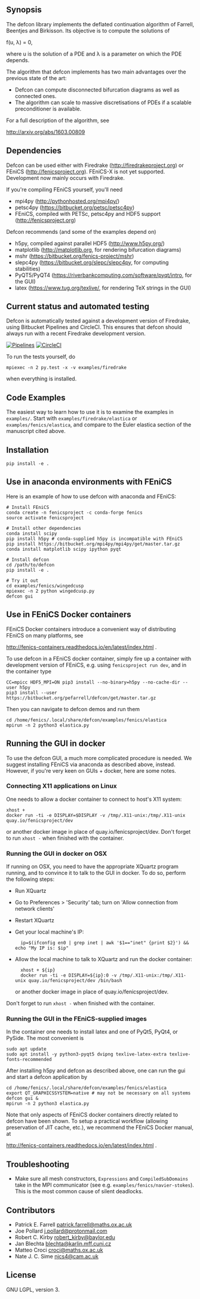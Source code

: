 ## Synopsis

The defcon library implements the deflated continuation algorithm of
Farrell, Beentjes and Birkisson. Its objective is to compute the
solutions of

f(u, λ) = 0,

where u is the solution of a PDE and λ is a parameter on which the PDE
depends.

The algorithm that defcon implements has two main advantages over the
previous state of the art:

* Defcon can compute disconnected bifurcation diagrams as well as connected
  ones.
* The algorithm can scale to massive discretisations of PDEs if a scalable
  preconditioner is available.

For a full description of the algorithm, see

http://arxiv.org/abs/1603.00809

## Dependencies

Defcon can be used either with Firedrake (http://firedrakeproject.org)
or FEniCS (http://fenicsproject.org). FEniCS-X is not yet supported.
Development now mainly occurs with Firedrake.

If you're compiling FEniCS yourself, you'll need

* mpi4py (http://pythonhosted.org/mpi4py/)
* petsc4py (https://bitbucket.org/petsc/petsc4py)
* FEniCS, compiled with PETSc, petsc4py and HDF5 support (http://fenicsproject.org)

Defcon recommends (and some of the examples depend on)

* h5py, compiled against parallel HDF5 (http://www.h5py.org/)
* matplotlib (http://matplotlib.org, for rendering bifurcation diagrams)
* mshr (https://bitbucket.org/fenics-project/mshr)
* slepc4py (https://bitbucket.org/slepc/slepc4py, for computing stabilities)
* PyQT5/PyQT4 (https://riverbankcomputing.com/software/pyqt/intro, for the GUI)
* latex (https://www.tug.org/texlive/, for rendering TeX strings in the GUI)

## Current status and automated testing

Defcon is automatically tested against a development version of Firedrake,
using Bitbucket Pipelines and CircleCI. This ensures that defcon
should always run with a recent Firedrake development version.

[![Pipelines](https://bitbucket-badges.useast.atlassian.io/badge/pefarrell/defcon.svg)](https://bitbucket.org/pefarrell/defcon/addon/pipelines/home)
[![CircleCI](https://circleci.com/bb/pefarrell/defcon.svg?style=svg)](https://circleci.com/bb/pefarrell/defcon)

To run the tests yourself, do

    mpiexec -n 2 py.test -x -v examples/firedrake

when everything is installed.

## Code Examples

The easiest way to learn how to use it is to examine the examples in
`examples/`. Start with `examples/firedrake/elastica` or `examples/fenics/elastica`, 
and compare to the Euler elastica section of the manuscript cited above.

## Installation

    pip install -e .

## Use in anaconda environments with FEniCS

Here is an example of how to use defcon with anaconda and FEniCS:

    # Install FEniCS
    conda create -n fenicsproject -c conda-forge fenics
    source activate fenicsproject

    # Install other dependencies
    conda install scipy
    pip install h5py # conda-supplied h5py is incompatible with FEniCS
    pip install https://bitbucket.org/mpi4py/mpi4py/get/master.tar.gz
    conda install matplotlib scipy ipython pyqt

    # Install defcon
    cd /path/to/defcon
    pip install -e .

    # Try it out
    cd examples/fenics/wingedcusp
    mpiexec -n 2 python wingedcusp.py
    defcon gui

## Use in FEniCS Docker containers

FEniCS Docker containers introduce a convenient way of distributing FEniCS on
many platforms, see

http://fenics-containers.readthedocs.io/en/latest/index.html .

To use defcon in a FEniCS docker container, simply fire up a container with
development version of FEniCS, e.g. using `fenicsproject run dev`, and in the
container type

    CC=mpicc HDF5_MPI=ON pip3 install --no-binary=h5py --no-cache-dir --user h5py
    pip3 install --user https://bitbucket.org/pefarrell/defcon/get/master.tar.gz

Then you can navigate to defcon demos and run them

    cd /home/fenics/.local/share/defcon/examples/fenics/elastica
    mpirun -n 2 python3 elastica.py

## Running the GUI in docker

To use the defcon GUI, a much more complicated procedure is needed.
We suggest installing FEniCS via anaconda as described above, instead.
However, if you're very keen on GUIs + docker, here are some notes.

### Connecting X11 applications on Linux
One needs to allow a docker container to connect to host's X11 system:

    xhost +
    docker run -ti -e DISPLAY=$DISPLAY -v /tmp/.X11-unix:/tmp/.X11-unix quay.io/fenicsproject/dev

or another docker image in place of quay.io/fenicsproject/dev.
Don't forget to run `xhost -` when finished with the container.

### Running the GUI in docker on OSX
If running on OSX, you need to have the appropriate XQuartz program running, and to
convince it to talk to the GUI in docker. To do so, perform the following steps:

* Run XQuartz
* Go to Preferences > 'Security' tab; turn on 'Allow connection from network clients'
* Restart XQuartz
* Get your local machine's IP:

        ip=$(ifconfig en0 | grep inet | awk '$1=="inet" {print $2}') && echo "My IP is: $ip"

* Allow the local machine to talk to XQuartz and run the docker container:

        xhost + ${ip}
        docker run -ti -e DISPLAY=${ip}:0 -v /tmp/.X11-unix:/tmp/.X11-unix quay.io/fenicsproject/dev /bin/bash

  or another docker image in place of quay.io/fenicsproject/dev.

Don't forget to run `xhost -` when finished with the container.

### Running the GUI in the FEniCS-supplied images
In the container one needs to install latex and one of PyQt5, PyQt4, or PySide.
The most convenient is

    sudo apt update
    sudo apt install -y python3-pyqt5 dvipng texlive-latex-extra texlive-fonts-recommended

After installing h5py and defcon as described above, one can run the gui and
start a defcon application by

    cd /home/fenics/.local/share/defcon/examples/fenics/elastica
    export QT_GRAPHICSSYSTEM=native # may not be necessary on all systems
    defcon gui &
    mpirun -n 2 python3 elastica.py

Note that only aspects of FEniCS docker containers directly related to defcon
have been shown. To setup a practical workflow (allowing preservation of JIT
cache, etc.), we recommend the FEniCS Docker manual, at

http://fenics-containers.readthedocs.io/en/latest/index.html .

## Troubleshooting

* Make sure all mesh constructors, `Expressions` and `CompiledSubDomains` take 
  in the MPI communicator (see e.g. `examples/fenics/navier-stokes`). This is the most common cause of silent
  deadlocks.

## Contributors

* Patrick E. Farrell <patrick.farrell@maths.ox.ac.uk>
* Joe Pollard <j.pollard@protonmail.com>
* Robert C. Kirby <robert_kirby@baylor.edu>
* Jan Blechta <blechta@karlin.mff.cuni.cz>
* Matteo Croci <croci@maths.ox.ac.uk>
* Nate J. C. Sime <njcs4@cam.ac.uk>

## License

GNU LGPL, version 3.

